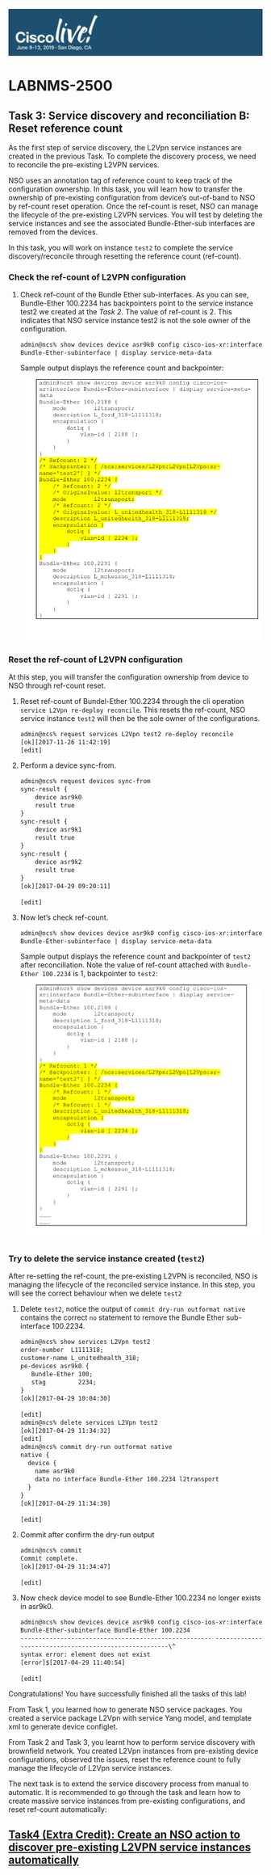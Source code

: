 ![](./media/media/image2.png)

LABNMS-2500
===========

Task 3: Service discovery and reconciliation B: Reset reference count
-------------------------------------------------------------

As the first step of service discovery, the L2Vpn service instances are
created in the previous Task. To complete the discovery process, we need
to reconcile the pre-existing L2VPN services.

NSO uses an annotation tag of reference count to keep track of the
configuration ownership. In this task, you will learn how to transfer
the ownership of pre-existing configuration from device’s out-of-band to
NSO by ref-count reset operation. Once the ref-count is reset, NSO can
manage the lifecycle of the pre-existing L2VPN services. You will test
by deleting the service instances and see the associated
Bundle-Ether-sub interfaces are removed from the devices.

In this task, you will work on instance `test2` to complete the service
discovery/reconcile through resetting the reference count (ref-count).

### Check the ref-count of L2VPN configuration

1.  Check ref-count of the Bundle Ether sub-interfaces. As you can see,
    Bundle-Ether 100.2234 has backpointers point to the service instance
    test2 we created at the *Task 2*. The value of ref-count
    is 2. This indicates that NSO service instance test2 is not the sole
    owner of the configuration.

	```
	admin@ncs% show devices device asr9k0 config cisco-ios-xr:interface Bundle-Ether-subinterface | display service-meta-data
	```
	Sample output displays the reference count and backpointer:
	
	![](./media/media/refcount1.png)
	
### Reset the ref-count of L2VPN configuration

At this step, you will transfer the configuration ownership from device
to NSO through ref-count reset.

1.  Reset ref-count of Bundel-Ether 100.2234 through the cli operation
    `service L2Vpn re-deploy reconcile`. This resets the ref-count, NSO service instance `test2` will then be the sole owner of the
    configurations.

	```
	admin@ncs% request services L2Vpn test2 re-deploy reconcile
	[ok][2017-11-26 11:42:19]
  	[edit]
	```
  

1. Perform a device sync-from.
	```
	admin@ncs% request devices sync-from
	sync-result {
    	device asr9k0
    	result true
	}
	sync-result {
    	device asr9k1
    	result true
	}
	sync-result {
    	device asr9k2
    	result true
	}
	[ok][2017-04-29 09:20:11]

	[edit]

	```

1.  Now let’s check ref-count. 
	
	```
	admin@ncs% show devices device asr9k0 config cisco-ios-xr:interface Bundle-Ether-subinterface | display service-meta-data
	```
	Sample output displays the reference count and backpointer of `test2` after reconciliation. Note the value of ref-count attached
    with `Bundle-Ether 100.2234` is 1, backpointer to `test2`:
	
	![](./media/media/refcount2.png)
  

### Try to delete the service instance created (`test2`)

After re-setting the ref-count, the pre-existing L2VPN is reconciled,
NSO is managing the lifecycle of the reconciled service instance. In
this step, you will see the correct behaviour when we delete `test2`

1.  Delete `test2`, notice the output of `commit dry-run outformat native`
    contains the correct `no` statement to remove the Bundle Ether
    sub-interface 100.2234.
    
    ```
    admin@ncs% show services L2Vpn test2
    order-number  L1111318;
    customer-name L_unitedhealth_318;
    pe-devices asr9k0 {
       Bundle-Ether 100;
       stag         2234;
    }
    [ok][2017-04-29 10:04:30]
    
    [edit]
    admin@ncs% delete services L2Vpn test2
    [ok][2017-04-29 11:34:32]
    [edit]
    admin@ncs% commit dry-run outformat native
    native {
      device {
        name asr9k0
        data no interface Bundle-Ether 100.2234 l2transport
      }
    }
    [ok][2017-04-29 11:34:39]
    
    [edit]
    ```

1. Commit after confirm the dry-run output
   
   ```
   admin@ncs% commit
   Commit complete.
   [ok][2017-04-29 11:34:47]
  
   [edit] 
   ```

1. Now check device model to see Bundle-Ether 100.2234 no longer exists in asr9k0.
   
   ```
   admin@ncs% show devices device asr9k0 config cisco-ios-xr:interface Bundle-Ether-subinterface Bundle-Ether 100.2234
   ----------------------------------------------------- ------------------------------------------------------\^
   syntax error: element does not exist
   [error]$[2017-04-29 11:40:54]
  
   [edit]
   ```

Congratulations! You have successfully finished all the tasks of this
lab!

From Task 1, you learned how to generate NSO service packages. You
created a service package L2Vpn with service Yang model, and template
xml to generate device configlet.

From Task 2 and Task 3, you learnt how to perform service discovery with
brownfield network. You created L2Vpn instances from pre-existing device
configurations, observed the issues, reset the reference count to fully
manage the lifecycle of L2Vpn service instances.

The next task is to extend the service discovery process from manual to
automatic. It is recommended to go through the task and learn how to
create massive service instances from pre-existing configurations, and
reset ref-count automatically:

[Task4 (Extra Credit): Create an NSO action to discover pre-existing L2VPN service instances automatically](https://github.com/weiganghuang/labnms-2500/blob/master/task4.md)
------------------------------
